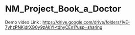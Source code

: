 # NM_Project_Book_a_Doctor
Demo video Link : https://drive.google.com/drive/folders/1vE-7yhzPNKjdrXG0y9zAkYl-tdhyCEn1?usp=sharing
